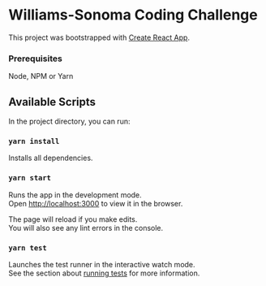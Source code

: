 # Williams-Sonoma Coding Challenge
This project was bootstrapped with [Create React App](https://github.com/facebook/create-react-app).

### Prerequisites
Node, NPM or Yarn

## Available Scripts

In the project directory, you can run:
### `yarn install`

Installs all dependencies.

### `yarn start`

Runs the app in the development mode.<br />
Open [http://localhost:3000](http://localhost:3000) to view it in the browser.

The page will reload if you make edits.<br />
You will also see any lint errors in the console.

### `yarn test`

Launches the test runner in the interactive watch mode.<br />
See the section about [running tests](https://facebook.github.io/create-react-app/docs/running-tests) for more information.
